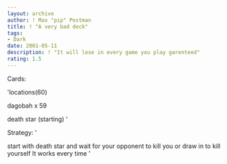 ```yaml
---
layout: archive
author: ! Max "pip" Postman
title: ! "A very bad deck"
tags:
- Dark
date: 2001-05-11
description: ! "It will lose in every game you play garenteed"
rating: 1.5
---
```

Cards: 

'locations(60)

dagobah x 59

death star (starting) '

Strategy: '

start with death star and wait for your opponent to kill you or draw in to kill yourself  It works every time '